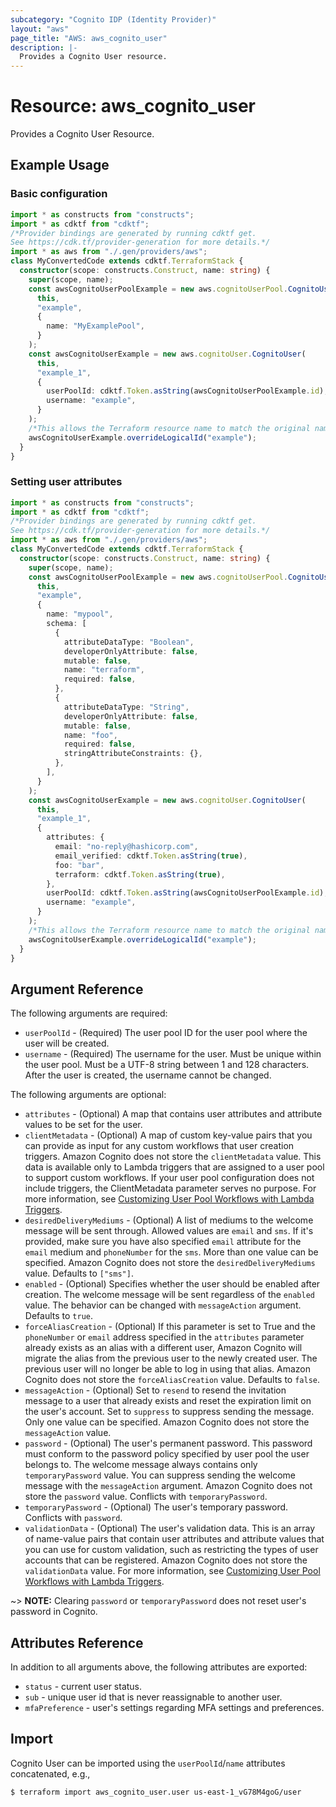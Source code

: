```yaml
---
subcategory: "Cognito IDP (Identity Provider)"
layout: "aws"
page_title: "AWS: aws_cognito_user"
description: |-
  Provides a Cognito User resource.
---
```


# Resource: aws_cognito_user

Provides a Cognito User Resource.

## Example Usage

### Basic configuration

```typescript
import * as constructs from "constructs";
import * as cdktf from "cdktf";
/*Provider bindings are generated by running cdktf get.
See https://cdk.tf/provider-generation for more details.*/
import * as aws from "./.gen/providers/aws";
class MyConvertedCode extends cdktf.TerraformStack {
  constructor(scope: constructs.Construct, name: string) {
    super(scope, name);
    const awsCognitoUserPoolExample = new aws.cognitoUserPool.CognitoUserPool(
      this,
      "example",
      {
        name: "MyExamplePool",
      }
    );
    const awsCognitoUserExample = new aws.cognitoUser.CognitoUser(
      this,
      "example_1",
      {
        userPoolId: cdktf.Token.asString(awsCognitoUserPoolExample.id),
        username: "example",
      }
    );
    /*This allows the Terraform resource name to match the original name. You can remove the call if you don't need them to match.*/
    awsCognitoUserExample.overrideLogicalId("example");
  }
}

```

### Setting user attributes

```typescript
import * as constructs from "constructs";
import * as cdktf from "cdktf";
/*Provider bindings are generated by running cdktf get.
See https://cdk.tf/provider-generation for more details.*/
import * as aws from "./.gen/providers/aws";
class MyConvertedCode extends cdktf.TerraformStack {
  constructor(scope: constructs.Construct, name: string) {
    super(scope, name);
    const awsCognitoUserPoolExample = new aws.cognitoUserPool.CognitoUserPool(
      this,
      "example",
      {
        name: "mypool",
        schema: [
          {
            attributeDataType: "Boolean",
            developerOnlyAttribute: false,
            mutable: false,
            name: "terraform",
            required: false,
          },
          {
            attributeDataType: "String",
            developerOnlyAttribute: false,
            mutable: false,
            name: "foo",
            required: false,
            stringAttributeConstraints: {},
          },
        ],
      }
    );
    const awsCognitoUserExample = new aws.cognitoUser.CognitoUser(
      this,
      "example_1",
      {
        attributes: {
          email: "no-reply@hashicorp.com",
          email_verified: cdktf.Token.asString(true),
          foo: "bar",
          terraform: cdktf.Token.asString(true),
        },
        userPoolId: cdktf.Token.asString(awsCognitoUserPoolExample.id),
        username: "example",
      }
    );
    /*This allows the Terraform resource name to match the original name. You can remove the call if you don't need them to match.*/
    awsCognitoUserExample.overrideLogicalId("example");
  }
}

```

## Argument Reference

The following arguments are required:

* `userPoolId` - (Required) The user pool ID for the user pool where the user will be created.
* `username` - (Required) The username for the user. Must be unique within the user pool. Must be a UTF-8 string between 1 and 128 characters. After the user is created, the username cannot be changed.

The following arguments are optional:

* `attributes` - (Optional) A map that contains user attributes and attribute values to be set for the user.
* `clientMetadata` - (Optional) A map of custom key-value pairs that you can provide as input for any custom workflows that user creation triggers. Amazon Cognito does not store the `clientMetadata` value. This data is available only to Lambda triggers that are assigned to a user pool to support custom workflows. If your user pool configuration does not include triggers, the ClientMetadata parameter serves no purpose. For more information, see [Customizing User Pool Workflows with Lambda Triggers](https://docs.aws.amazon.com/cognito/latest/developerguide/cognito-user-identity-pools-working-with-aws-lambda-triggers.html).
* `desiredDeliveryMediums` - (Optional) A list of mediums to the welcome message will be sent through. Allowed values are `email` and `sms`. If it's provided, make sure you have also specified `email` attribute for the `email` medium and `phoneNumber` for the `sms`. More than one value can be specified. Amazon Cognito does not store the `desiredDeliveryMediums` value. Defaults to `["sms"]`.
* `enabled` - (Optional) Specifies whether the user should be enabled after creation. The welcome message will be sent regardless of the `enabled` value. The behavior can be changed with `messageAction` argument. Defaults to `true`.
* `forceAliasCreation` - (Optional) If this parameter is set to True and the `phoneNumber` or `email` address specified in the `attributes` parameter already exists as an alias with a different user, Amazon Cognito will migrate the alias from the previous user to the newly created user. The previous user will no longer be able to log in using that alias. Amazon Cognito does not store the `forceAliasCreation` value. Defaults to `false`.
* `messageAction` - (Optional) Set to `resend` to resend the invitation message to a user that already exists and reset the expiration limit on the user's account. Set to `suppress` to suppress sending the message. Only one value can be specified. Amazon Cognito does not store the `messageAction` value.
* `password` - (Optional) The user's permanent password. This password must conform to the password policy specified by user pool the user belongs to. The welcome message always contains only `temporaryPassword` value. You can suppress sending the welcome message with the `messageAction` argument. Amazon Cognito does not store the `password` value. Conflicts with `temporaryPassword`.
* `temporaryPassword` - (Optional) The user's temporary password. Conflicts with `password`.
* `validationData` - (Optional) The user's validation data. This is an array of name-value pairs that contain user attributes and attribute values that you can use for custom validation, such as restricting the types of user accounts that can be registered. Amazon Cognito does not store the `validationData` value. For more information, see [Customizing User Pool Workflows with Lambda Triggers](https://docs.aws.amazon.com/cognito/latest/developerguide/cognito-user-identity-pools-working-with-aws-lambda-triggers.html).

~> **NOTE:** Clearing `password` or `temporaryPassword` does not reset user's password in Cognito.

## Attributes Reference

In addition to all arguments above, the following attributes are exported:

* `status` - current user status.
* `sub` - unique user id that is never reassignable to another user.
* `mfaPreference` - user's settings regarding MFA settings and preferences.

## Import

Cognito User can be imported using the `userPoolId`/`name` attributes concatenated, e.g.,

```
$ terraform import aws_cognito_user.user us-east-1_vG78M4goG/user
```

<!-- cache-key: cdktf-0.17.0-pre.15 input-b67cdb3cd2614614d7d39d0c25e08f6d944caf55c1eb6b8e3db9a6895de91304 -->